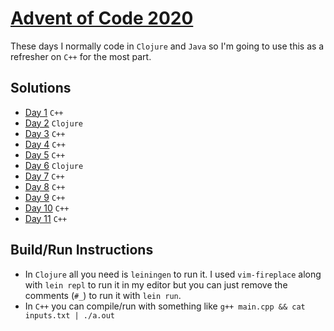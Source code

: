# [Advent of Code 2020](https://adventofcode.com/2020)

These days I normally code in `Clojure` and `Java` so I'm going to use this as a refresher on `C++` for the most part.

## Solutions

- [Day 1](01) `C++`  
- [Day 2](02) `Clojure`  
- [Day 3](03) `C++`  
- [Day 4](04) `C++`  
- [Day 5](05) `C++`  
- [Day 6](06) `Clojure`  
- [Day 7](07) `C++`  
- [Day 8](08) `C++`  
- [Day 9](09) `C++`  
- [Day 10](10) `C++`  
- [Day 11](11) `C++`  

## Build/Run Instructions

- In `Clojure` all you need is `leiningen` to run it. I used `vim-fireplace` along with `lein repl` to run it in my editor but you can just remove the comments (`#_`) to run it with `lein run`.
- In `C++` you can compile/run with something like `g++ main.cpp && cat inputs.txt | ./a.out`

